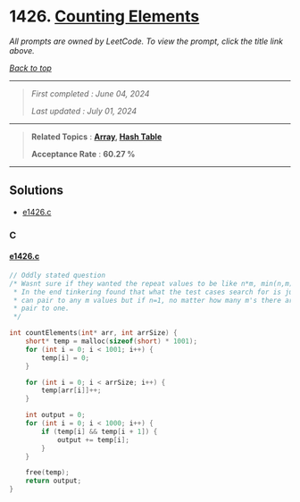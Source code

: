 # 1426. [Counting Elements](<https://leetcode.com/problems/counting-elements>)

*All prompts are owned by LeetCode. To view the prompt, click the title link above.*

*[Back to top](<../README.md>)*

------

> *First completed : June 04, 2024*
>
> *Last updated : July 01, 2024*

------

> **Related Topics** : **[Array](<by_topic/Array.md>), [Hash Table](<by_topic/Hash Table.md>)**
>
> **Acceptance Rate** : **60.27 %**

------

## Solutions

- [e1426.c](<../my-submissions/e1426.c>)
### C
#### [e1426.c](<../my-submissions/e1426.c>)
```C
// Oddly stated question
/* Wasnt sure if they wanted the repeat values to be like n*m, min(n,m), or whatnot
 * In the end tinkering found that what the test cases search for is just n as in n
 * can pair to any m values but if n=1, no matter how many m's there are n can only
 * pair to one.
 */

int countElements(int* arr, int arrSize) {
    short* temp = malloc(sizeof(short) * 1001);
    for (int i = 0; i < 1001; i++) {
        temp[i] = 0;
    }

    for (int i = 0; i < arrSize; i++) {
        temp[arr[i]]++;
    }

    int output = 0;
    for (int i = 0; i < 1000; i++) {
        if (temp[i] && temp[i + 1]) {
            output += temp[i];
        }
    }

    free(temp);
    return output;
}
```

